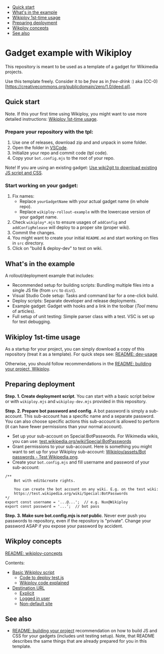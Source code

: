 <!-- TOC -->

- [Quick start](#quick-start)
- [What's in the example](#whats-in-the-example)
- [Wikiploy 1st-time usage](#wikiploy-1st-time-usage)
- [Preparing deployment](#preparing-deployment)
- [Wikploy concepts](#wikploy-concepts)
- [See also](#see-also)

<!-- /TOC -->

# Gadget example with Wikiploy

This repository is meant to be used as a template of a gadget for Wikimedia projects.

Use this template freely. Consider it to be *free* as in *free-drink* :) aka (CC-0)[https://creativecommons.org/publicdomain/zero/1.0/deed.pl].

## Quick start

Note. If this your first time using Wikiploy, you might want to use more detailed instructions: [Wikiploy 1st-time usage](#wikiploy-1st-time-usage).

### Prepare your repository with the tpl:
1. Use one of releases, download zip and and unpack in some folder.
2. Open the folder in [VSCode](https://code.visualstudio.com/).
3. Initialize your repo and commit code (tpl code).
4. Copy your `bot.config.mjs` to the root of your repo.

Note! If you are using an existing gadget: [Use wiki2git to download existing JS script and CSS](https://github.com/Eccenux/Wikiploy/blob/main/README.building%20your%20project.md#appendix-wiki2git).

### Start working on your gadget:
1. Fix names:
   - Replace `yourGadgetName` with your actual gadget name (in whole repo).
   - Replace `wikiploy-rollout-example` with the lowercase version of your gadget name.
2. Check `wikiploy*.mjs` to ensure usages of `addConfig` and `addConfigRelease` will deploy to a proper site (proper wiki).
3. Commit the changes.
4. You might want to create your initial `README.md` and start working on files in `src` directory.
5. Click on "build & deploy-dev" to test on wiki.

## What's in the example

A rollout/deployment example that includes:
- Recommended setup for building scripts: Bundling multiple files into a single JS file (from `src` to `dist`).
- Visual Studio Code setup: Tasks and command bar for a one-click build.
- Deploy scripts: Separate developer and release deployments.
- Example gadget: Gadget with hooks and a link in the toolbar (*Tool* menu of articles).
- Full setup of unit testing: Simple parser class with a test. VSC is set up for test debugging.

## Wikiploy 1st-time usage

As a startup for your project, you can simply download a copy of this repository (treat it as a template). For quick steps see: [README: dev-usage](https://github.com/Eccenux/wikiploy-rollout-example/blob/main/README-dev-usage.md)

Otherwise, you should follow recommendations in the [README: building your project, Wikiploy](https://github.com/Eccenux/Wikiploy/blob/main/README.building%20your%20project.md).

## Preparing deployment

**Step. 1. Create deployment script**. You can start with a basic script below or with `wikiploy.mjs` and `wikiploy-dev.mjs` provided in this repository.

**Step. 2. Prepare bot password and config**.
A bot password is simply a sub-account. This sub-account has a specific name and a separate password. You can also choose specific actions this sub-account is allowed to perform (it can have fewer permissions than your normal account).

* Set up your sub-account on Special:BotPasswords. For Wikimedia wikis, you can use: [test.wikipedia.org/wiki/Special:BotPasswords](https://test.wikipedia.org/wiki/Special:BotPasswords)
* Grant permissions to your sub-account. Here is something you might want to set up for your Wikiploy sub-account: [Wikiploy/assets/Bot passwords - Test Wikipedia.png](https://github.com/Eccenux/Wikiploy/blob/main/assets/Bot%20passwords%20-%20Test%20Wikipedia.png).
* Create your `bot.config.mjs` and fill username and password of your sub-account:
```
/**
	Bot with edit&create rights.
	
	You can create the bot account on any wiki. E.g. on the test wiki:
	https://test.wikipedia.org/wiki/Special:BotPasswords
*/
export const username = '...@...';	// e.g. Nux@Wikiploy
export const password = '...';	// bot pass
```

**Step. 3. Make sure bot.config.mjs is _not_ public**. Never ever push you passwords to repository, even if the repository is "private". Change your password ASAP if you expose your password by accident.

## Wikploy concepts
[README: wikiploy-concepts](https://github.com/Eccenux/wikiploy-rollout-example/blob/main/README-wikiploy-concepts.md)

Contents:
- [Basic Wikiploy script](README-wikiploy-concepts.md#basic-wikiploy-script)
	- [Code to deploy test.js](README-wikiploy-concepts.md#code-to-deploy-testjs)
	- [Wikiploy code explained](README-wikiploy-concepts.md#wikiploy-code-explained)
- [Destination URL](README-wikiploy-concepts.md#destination-url)
	- [Explicit](README-wikiploy-concepts.md#explicit)
	- [Logged in user](README-wikiploy-concepts.md#logged-in-user)
	- [Non-default site](README-wikiploy-concepts.md#non-default-site)

## See also
- [README: building your project](https://github.com/Eccenux/Wikiploy/blob/main/README.building%20your%20project.md) recommendation on how to build JS and CSS for your gadgets (includes unit testing setup). Note, that README describes the same things that are already prepared for you in this template.
